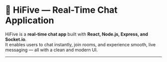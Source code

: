 # 💬 HiFive — Real-Time Chat Application

HiFive is a **real-time chat app** built with **React, Node.js, Express, and Socket.io**.  
It enables users to chat instantly, join rooms, and experience smooth, live messaging — all with a clean and modern UI.

---
